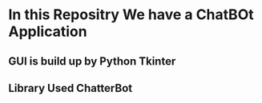 # In this Repositry We have a ChatBOt Application 
## GUI is build up by Python Tkinter
##  Library Used ChatterBot
